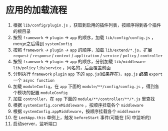 # 应用的加载流程

1. 根据 `lib/config/plugin.js` ，获取到启用的插件列表，按顺序得到各个插件的根目录
2. 按照 `framework` -> `plugin` -> `app` 的顺序，加载 `lib/config/config.js` ，merge之后得到 `systemConfig`
3. 按照 `framework` -> `plugin` -> `app` 的顺序，加载 `lib/extend/*.js`，扩展 `request` / `response` / `context` / `application` / `service` / `policy` / `controller`
4. 按照 `framework` -> `plugin` -> `app` 的顺序，分别加载 `lib/middleware` `lib/policy`  `lib/service` ，同名的，后面覆盖前面
5. 分别执行 `framework` `plugin` `app` 下的 `app.js`(如果存在)，`app.js` **必须** `export` 一个 `async function`
6. 加载 `moduleConfig`，在 `app` 下面的 `module/**/config/config.js` ，得到各个模块的配置 `moduleConfig`
7. 加载 `controller`，在 `app` 下面的 `module/**/controller/**/*.js` 里查找
8. 根据 `systemConfig.coreMiddleware` ，按顺序挂载各个 `middleware`
9. 根据 `systemConfig.appMiddleware`，按顺序挂载各个 `middleware`
10. 在 `LeekApp.this` 单例上，触发 `beforeStart` 事件(可能在 [5] 中监听的)
11. 启动server，监听端口
